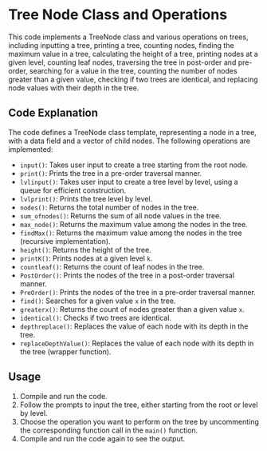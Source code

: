 # Tree Node Class and Operations

This code implements a TreeNode class and various operations on trees, including inputting a tree, printing a tree, counting nodes, finding the maximum value in a tree, calculating the height of a tree, printing nodes at a given level, counting leaf nodes, traversing the tree in post-order and pre-order, searching for a value in the tree, counting the number of nodes greater than a given value, checking if two trees are identical, and replacing node values with their depth in the tree.

## Code Explanation

The code defines a TreeNode class template, representing a node in a tree, with a data field and a vector of child nodes. The following operations are implemented:

- `input()`: Takes user input to create a tree starting from the root node.
- `print()`: Prints the tree in a pre-order traversal manner.
- `lvlinput()`: Takes user input to create a tree level by level, using a queue for efficient construction.
- `lvlprint()`: Prints the tree level by level.
- `nodes()`: Returns the total number of nodes in the tree.
- `sum_ofnodes()`: Returns the sum of all node values in the tree.
- `max_node()`: Returns the maximum value among the nodes in the tree.
- `findMax()`: Returns the maximum value among the nodes in the tree (recursive implementation).
- `height()`: Returns the height of the tree.
- `printK()`: Prints nodes at a given level `k`.
- `countleaf()`: Returns the count of leaf nodes in the tree.
- `PostOrder()`: Prints the nodes of the tree in a post-order traversal manner.
- `PreOrder()`: Prints the nodes of the tree in a pre-order traversal manner.
- `find()`: Searches for a given value `x` in the tree.
- `greaterx()`: Returns the count of nodes greater than a given value `x`.
- `identical()`: Checks if two trees are identical.
- `depthreplace()`: Replaces the value of each node with its depth in the tree.
- `replaceDepthValue()`: Replaces the value of each node with its depth in the tree (wrapper function).

## Usage

1. Compile and run the code.
2. Follow the prompts to input the tree, either starting from the root or level by level.
3. Choose the operation you want to perform on the tree by uncommenting the corresponding function call in the `main()` function.
4. Compile and run the code again to see the output.

